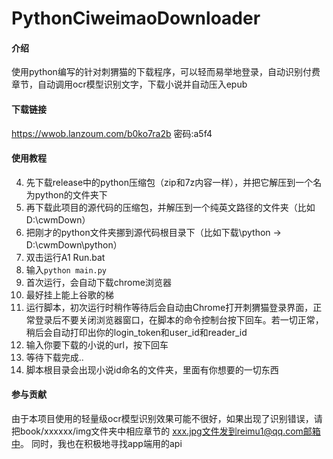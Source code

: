 # PythonCiweimaoDownloader

#### 介绍
使用python编写的针对刺猬猫的下载程序，可以轻而易举地登录，自动识别付费章节，自动调用ocr模型识别文字，下载小说并自动压入epub

#### 下载链接
https://wwob.lanzoum.com/b0ko7ra2b
密码:a5f4

#### 使用教程

4. 先下载release中的python压缩包（zip和7z内容一样），并把它解压到一个名为python的文件夹下
3. 再下载此项目的源代码的压缩包，并解压到一个纯英文路径的文件夹（比如D:\cwmDown）
2. 把刚才的python文件夹挪到源代码根目录下（比如下载\python ->  D:\cwmDown\python）
1. 双击运行A1 Run.bat
0. 输入`python main.py`
1.  首次运行，会自动下载chrome浏览器
2.  最好挂上能上谷歌的梯
3.  运行脚本，初次运行时稍作等待后会自动由Chrome打开刺猬猫登录界面，正常登录后不要关闭浏览器窗口，在脚本的命令控制台按下回车。若一切正常，稍后会自动打印出你的login_token和user_id和reader_id
4.  输入你要下载的小说的url，按下回车
5.  等待下载完成..
6.  脚本根目录会出现小说id命名的文件夹，里面有你想要的一切东西

#### 参与贡献

由于本项目使用的轻量级ocr模型识别效果可能不很好，如果出现了识别错误，请把book/xxxxxx/img文件夹中相应章节的 xxx.jpg文件发到reimu1@qq.com邮箱中。
同时，我也在积极地寻找app端用的api
